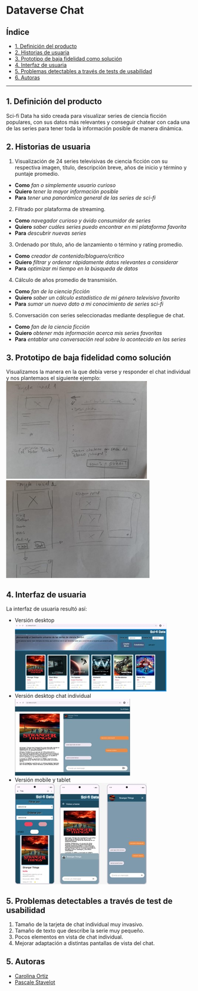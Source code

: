 # Dataverse Chat

## Índice

* [1. Definición del producto](#1-Definición-del-producto)
* [2. Historias de usuaria](#2-Historias-de-usuaria)
* [3. Prototipo de baja fidelidad como solución](#3-Prototipo-de-baja-fidelidad-como-solución)
* [4. Interfaz de usuaria](#4-Interfaz-de-usuaria)
* [5. Problemas detectables a través de tests de usabilidad](#5-Problemas-detectables-através-de-test-de-usabilidad)
* [6. Autoras](#5-Autoras)
***

## 1. Definición del producto
Sci-fi Data ha sido creada para visualizar series de ciencia ficción populares, con sus datos más relevantes y conseguir chatear con cada una de las series para tener toda la información posible de manera dinámica.

## 2. Historias de usuaria
1. Visualización de 24 series televisivas de ciencia ficción con su respectiva imagen, título, descripción breve, años de inicio y término y puntaje promedio.
 * **Como**  _fan o simplemente usuario curioso_
 * **Quiero** _tener la mayor información posible_
 * **Para** _tener una panorámica general de las series de sci-fi_
2. Filtrado por plataforma de streaming.
 * **Como** _navegador curioso y ávido consumidor de series_
 * **Quiero** _saber cuáles series puedo encontrar en mi plataforma favorita_
 * **Para** _descubrir nuevas series_
3. Ordenado por título, año de lanzamiento o término y rating promedio.
 * **Como** _creador de contenido/bloguero/crítico_
 * **Quiero** _filtrar y ordenar rápidamente datos relevantes a considerar_
 * **Para** _optimizar mi tiempo en la búsqueda de datos_
4. Cálculo de años promedio de transmisión.
 * **Como** _fan de la ciencia ficción_
 * **Quiero** _saber un cálculo estadístico de mi género televisivo favorito_
 * **Para** _sumar un nuevo dato a mi conocimiento de series sci-fi_
5. Conversación con series seleccionadas mediante despliegue de chat.
 * **Como** _fan de la ciencia ficción_
 * **Quiero** _obtener más información acerca mis series favoritas_
 * **Para** _entablar una conversación real sobre lo acontecido en las series_

## 3. Prototipo de baja fidelidad como solución
Visualizamos la manera en la que debía verse y responder el chat individual y nos plantemaos el siguiente ejemplo:
![prototipo](src/assets/img/baja%20fidelidad%201.jpg)
![prototipo](src/assets/img/baja%20fiedelidad%202.jpg)

## 4. Interfaz de usuaria
La interfaz de usuaria resultó así:
* Versión desktop<br>![pc](src/assets/img/General%20escritorio%20alta%20fidelidad%20.jpg)
* Versión desktop chat individual<br>![pcci](src/assets/img/Chat%20individual%20alata%20fidelidad%20.jpg)
* Versión mobile y tablet<br>![mobile](src/assets/img/Mobile%20alta%20fidelidad.jpg)

## 5. Problemas detectables a través de test de usabilidad
1. Tamaño de la tarjeta de chat individual muy invasivo.
2. Tamaño de texto que describe la serie muy pequeño.
3. Pocos elementos en vista de chat individual.
4. Mejorar adaptación a distintas pantallas de vista del chat.

## 5. Autoras
  * [Carolina Ortiz](https://github.com/Carolinartz)
  * [Pascale Stavelot](https://github.com/Tolevats)